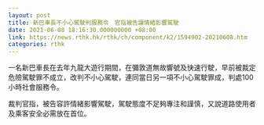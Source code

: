 ```yaml
---
layout: post
title: 新巴車長不小心駕駛判服務令　官指被告讓情緒影響駕駛
date: 2021-06-08 18:16:30.000000000 +08:00
link: https://news.rthk.hk/rthk/ch/component/k2/1594902-20210608.htm
categories: rthk
---
```


一名新巴車長在去年九龍大遊行期間，在彌敦道無故響號及快速行駛，早前被裁定危險駕駛罪不成立，改判不小心駕駛，連同當日另一項不小心駕駛罪成，判處100小時社會服務令。

裁判官指，被告容許情緒影響駕駛，駕駛態度不足夠專注和謹慎，又說道路使用者及乘客安全必需放在首位。

